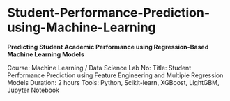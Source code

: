 # Student-Performance-Prediction-using-Machine-Learning
**Predicting Student Academic Performance using Regression-Based Machine Learning Models**

Course: Machine Learning / Data Science
Lab No: 
Title: Student Performance Prediction using Feature Engineering and Multiple Regression Models
Duration: 2 hours
Tools: Python, Scikit-learn, XGBoost, LightGBM, Jupyter Notebook

